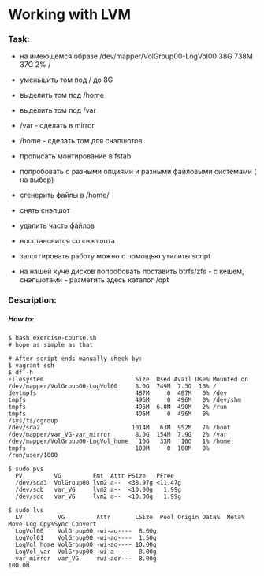 # Working with LVM

### Task:
- на имеющемся образе 
/dev/mapper/VolGroup00-LogVol00 38G 738M 37G 2% /

- уменьшить том под / до 8G
- выделить том под /home
- выделить том под /var
- /var - сделать в mirror
- /home - сделать том для снэпшотов
- прописать монтирование в fstab
- попробовать с разными опциями и разными файловыми системами ( на выбор)
- сгенерить файлы в /home/
- снять снэпшот
- удалить часть файлов
- восстановится со снэпшота
- залоггировать работу можно с помощью утилиты script

* на нашей куче дисков попробовать поставить btrfs/zfs - с кешем, снэпшотами - разметить здесь каталог /opt

### Description:

##### How to:

```
$ bash exercise-course.sh
# hope as simple as that

# After script ends manually check by:
$ vagrant ssh
$ df -h
Filesystem                          Size  Used Avail Use% Mounted on
/dev/mapper/VolGroup00-LogVol00     8.0G  749M  7.3G  10% /
devtmpfs                            487M     0  487M   0% /dev
tmpfs                               496M     0  496M   0% /dev/shm
tmpfs                               496M  6.8M  490M   2% /run
tmpfs                               496M     0  496M   0% /sys/fs/cgroup
/dev/sda2                          1014M   63M  952M   7% /boot
/dev/mapper/var_VG-var_mirror       8.0G  154M  7.9G   2% /var
/dev/mapper/VolGroup00-LogVol_home   10G   33M   10G   1% /home
tmpfs                               100M     0  100M   0% /run/user/1000

$ sudo pvs
  PV         VG         Fmt  Attr PSize   PFree  
  /dev/sda3  VolGroup00 lvm2 a--  <38.97g <11.47g
  /dev/sdb   var_VG     lvm2 a--  <10.00g   1.99g
  /dev/sdc   var_VG     lvm2 a--  <10.00g   1.99g

$ sudo lvs
  LV          VG         Attr       LSize  Pool Origin Data%  Meta%  Move Log Cpy%Sync Convert
  LogVol00    VolGroup00 -wi-ao----  8.00g                                                    
  LogVol01    VolGroup00 -wi-ao----  1.50g                                                    
  LogVol_home VolGroup00 -wi-ao---- 10.00g                                                    
  LogVol_var  VolGroup00 -wi-a-----  8.00g                                                    
  var_mirror  var_VG     rwi-aor---  8.00g                                    100.00    
```